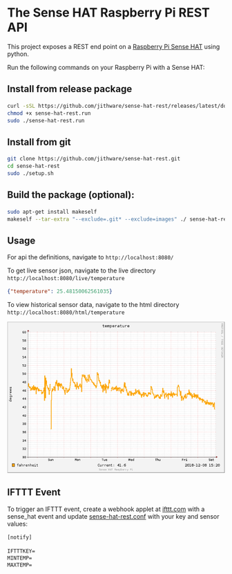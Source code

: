 # The Sense HAT Raspberry Pi REST API

This project exposes a REST end point on a [Raspberry Pi Sense HAT](https://www.raspberrypi.org/products/sense-hat/) using python.

Run the following commands on your Raspberry Pi with a Sense HAT:

## Install from release package
```sh
curl -sSL https://github.com/jithware/sense-hat-rest/releases/latest/download/sense-hat-rest.run -o sense-hat-rest.run 
chmod +x sense-hat-rest.run
sudo ./sense-hat-rest.run 
```

## Install from git

```sh
git clone https://github.com/jithware/sense-hat-rest.git
cd sense-hat-rest
sudo ./setup.sh
```

## Build the package (optional):

```sh
sudo apt-get install makeself
makeself --tar-extra "--exclude=.git* --exclude=images" ./ sense-hat-rest.run "Sense HAT Raspberry Pi REST API" ./setup.sh
```

## Usage

For api the definitions, navigate to `http://localhost:8080/` 

To get live sensor json, navigate to the live directory `http://localhost:8080/live/temperature`

```json
{"temperature": 25.48150062561035}
```

To view historical sensor data, navigate to the html directory `http://localhost:8080/html/temperature`

![temperature](./images/temperature.png)

## IFTTT Event

To trigger an IFTTT event, create a webhook applet at [ifttt.com](https://ifttt.com/create/if-maker_webhooks) with a sense_hat event and update [sense-hat-rest.conf](./sense-hat-rest.conf) with your key and sensor values: 
```
[notify]

IFTTTKEY=
MINTEMP=
MAXTEMP=
```
